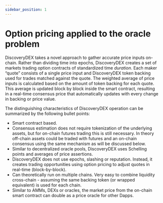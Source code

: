 ```yaml
---
sidebar_position: 1
---
```

# Option pricing applied to the oracle problem

DiscoveryDEX takes a novel approach to gather accurate price inputs on-chain. Rather than dividing time into epochs, DiscoveryDEX creates a set of markets trading option contracts of standardized time _duration_. Each maker “quote” consists of a single price input and DiscoveryDEX token backing used for trades matched against the quote.  The weighted average of price inputs is calculated based on the amount of token backing for each quote.  This average is updated block by block inside the smart contract, resulting in a real-time consensus price that automatically updates with every change in backing or price value.

The distinguishing characteristics of DiscoveryDEX operation can be summarized by the following bullet points:

* Smart contract based.
* Consensus estimation does not require tokenization of the underlying assets, but for on-chain futures trading this is still necessary.  In theory off-chain assets could be traded with futures and an on-chain consensus using the same mechanism as will be discussed below.
* Similar to decentralized oracle pools, DiscoveryDEX uses Schelling points and averages of price assertions.
* DiscoveryDEX does not use epochs, slashing or reputation. Instead, it creates trading opportunities using option pricing to adjust quotes in real-time (block-by-block).
* Can theoretically run on multiple chains.  Very easy to combine liquidity cross-chain - assuming the same backing token (or wrapped equivalent) is used for each chain.
* Similar to AMMs, DEXs or oracles, the market price from the on-chain smart contract can double as a price oracle for other Dapps.
